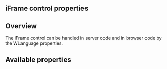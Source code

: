 
## iFrame control properties
			



<a name="NOTE1"></a>
<a name="NOTE1_1"></a>


## Overview
<a name="overview_ELTTEXTE000090"></a>
The iFrame control can be handled in server code and in browser code by the WLanguage properties.  

<a name="NOTE2"></a>
<a name="NOTE2_1"></a>


## Available properties
<a name="available_properties_ELTTEXTE000114"></a>
<a name="NOTE2_2"></a>
<a name="NOTE2_3"></a>


